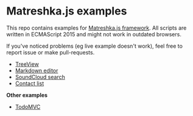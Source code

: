 # Matreshka.js examples
This repo contains examples for [Matreshka.js framework](http://matreshka.io/). All scripts are written in ECMAScript 2015 and might not work in outdated browsers.

If you've noticed problems (eg live example doesn't work), feel free to report issue or make pull-requests.

- [TreeView](./treeview)
- [Markdown editor](./markdown_editor)
- [SoundCloud search](./soundcloud_search)
- [Contact list](./contact_list)

**Other examples**
- [TodoMVC](https://github.com/matreshkajs/todomvc)
